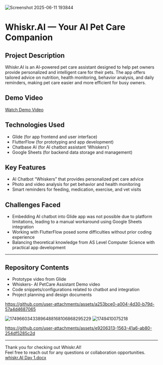 ![Screenshot 2025-06-11 193844](https://github.com/user-attachments/assets/254ab9a6-794a-47fa-b84f-8f93f2bc7682)
# Whiskr.AI — Your AI Pet Care Companion

## Project Description  
Whiskr.AI is an AI-powered pet care assistant designed to help pet owners provide personalized and intelligent care for their pets. The app offers tailored advice on nutrition, health monitoring, behavior analysis, and daily reminders, making pet care easier and more efficient for busy owners.

## Demo Video  
[Watch Demo Video](file:///C:/Users/Alisha/Downloads/Recording%202025-06-12%20210308-VEED.mp4)

## Technologies Used  
- Glide (for app frontend and user interface)  
- FlutterFlow (for prototyping and app development)  
- Chatbase AI (for AI chatbot assistant ‘Whiskers’)  
- Google Sheets (for backend data storage and management)

## Key Features  
- AI Chatbot “Whiskers” that provides personalized pet care advice  
- Photo and video analysis for pet behavior and health monitoring  
- Smart reminders for feeding, medication, exercise, and vet visits

## Challenges Faced  
- Embedding AI chatbot into Glide app was not possible due to platform limitations, leading to a manual workaround using Google Sheets integration  
- Working with FlutterFlow posed some difficulties without prior coding experience  
- Balancing theoretical knowledge from AS Level Computer Science with practical app development

---

## Repository Contents  
- Prototype video from Glide  
- Whiskers- AI PetCare Assistant Demo video  
- Code snippets/configurations related to chatbot and integration  
- Project planning and design documents 

https://github.com/user-attachments/assets/a253bce0-a004-4d30-b79d-57a4d4687065

![17496603433896488168106868295229](https://github.com/user-attachments/assets/fb81488c-2e23-4b12-a230-d2ceaee1f2b0)
![1749410075218](https://github.com/user-attachments/assets/ed5cf4bf-4d75-4e65-8d74-a3af3d0d9c81)


https://github.com/user-attachments/assets/e9206313-1563-41a6-ab80-254df5285c2d



---

Thank you for checking out Whiskr.AI!  
Feel free to reach out for any questions or collaboration opportunities.
[whiskr.AI Day 1.docx](https://github.com/user-attachments/files/20716096/whiskr.AI.Day.1.docx)
